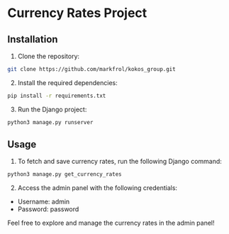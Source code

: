 # Currency Rates Project

## Installation

1. Clone the repository:

```bash
git clone https://github.com/markfrol/kokos_group.git
```

2. Install the required dependencies:

```bash
pip install -r requirements.txt
```

3. Run the Django project:

```bash
python3 manage.py runserver
```

## Usage

1. To fetch and save currency rates, run the following Django command:

```bash
python3 manage.py get_currency_rates
```

2. Access the admin panel with the following credentials:

- Username: admin
- Password: password

Feel free to explore and manage the currency rates in the admin panel!

